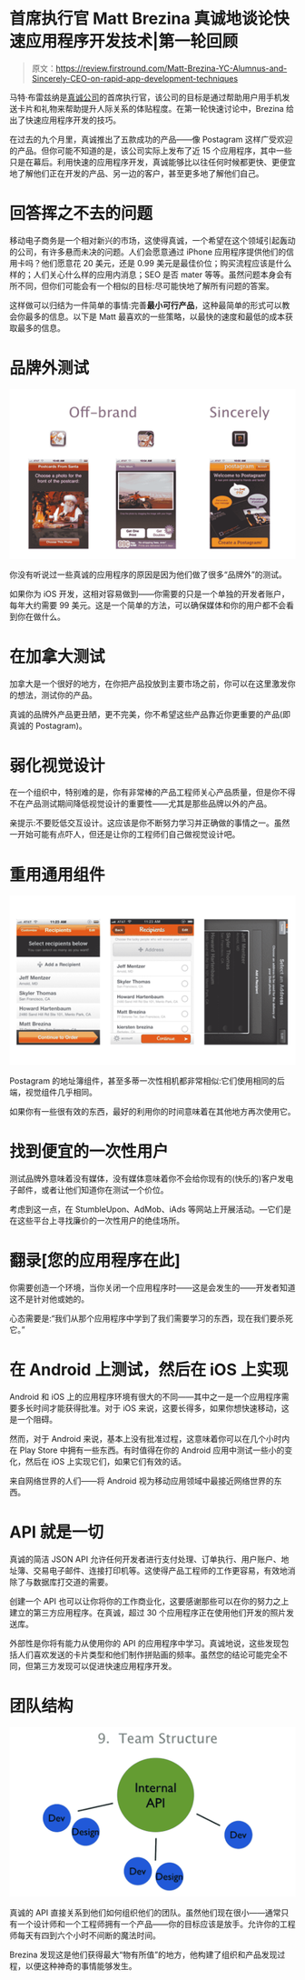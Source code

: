 # 首席执行官 Matt Brezina 真诚地谈论快速应用程序开发技术|第一轮回顾

> 原文：<https://review.firstround.com/Matt-Brezina-YC-Alumnus-and-Sincerely-CEO-on-rapid-app-development-techniques>

马特·布雷兹纳是[真诚公司](https://sincerely.com/ "null")的首席执行官，该公司的目标是通过帮助用户用手机发送卡片和礼物来帮助提升人际关系的体贴程度。在第一轮快速讨论中，Brezina 给出了快速应用程序开发的技巧。

在过去的九个月里，真诚推出了五款成功的产品——像 Postagram 这样广受欢迎的产品。但你可能不知道的是，该公司实际上发布了近 15 个应用程序，其中一些只是在幕后。利用快速的应用程序开发，真诚能够比以往任何时候都更快、更便宜地了解他们正在开发的产品、另一边的客户，甚至更多地了解他们自己。

# 回答挥之不去的问题

移动电子商务是一个相对新兴的市场，这使得真诚，一个希望在这个领域引起轰动的公司，有许多悬而未决的问题。人们会愿意通过 iPhone 应用程序提供他们的信用卡吗？他们愿意花 20 美元，还是 0.99 美元是最佳价位；购买流程应该是什么样的；人们关心什么样的应用内消息；SEO 是否 mater 等等。虽然问题本身会有所不同，但你们可能会有一个相似的目标:尽可能快地了解所有问题的答案。

这样做可以归结为一件简单的事情:完善**最小可行产品**，这种最简单的形式可以教会你最多的信息。以下是 Matt 最喜欢的一些策略，以最快的速度和最低的成本获取最多的信息。

# 品牌外测试

![](img/84ce8f6f2c7bc60769b784a5133339a5.png)

你没有听说过一些真诚的应用程序的原因是因为他们做了很多“品牌外”的测试。

如果你为 iOS 开发，这相对容易做到——你需要的只是一个单独的开发者账户，每年大约需要 99 美元。这是一个简单的方法，可以确保媒体和你的用户都不会看到你在做什么。

# 在加拿大测试

加拿大是一个很好的地方，在你把产品投放到主要市场之前，你可以在这里激发你的想法，测试你的产品。

真诚的品牌外产品更丑陋，更不完美，你不希望这些产品靠近你更重要的产品(即真诚的 Postagram)。

# 弱化视觉设计

在一个组织中，特别难的是，你有非常棒的产品工程师关心产品质量，但是你不得不在产品测试期间降低视觉设计的重要性——尤其是那些品牌以外的产品。

亲提示:不要贬低交互设计。这应该是你不断努力学习并正确做的事情之一。虽然一开始可能有点吓人，但还是让你的工程师们自己做视觉设计吧。

# 重用通用组件

![](img/80d15af840b6f0b7f3bc57e1fef4f397.png)

Postagram 的地址簿组件，甚至多蒂一次性相机都非常相似:它们使用相同的后端，视觉组件几乎相同。

如果你有一些很有效的东西，最好的利用你的时间意味着在其他地方再次使用它。

# 找到便宜的一次性用户

测试品牌外意味着没有媒体，没有媒体意味着你不会给你现有的(快乐的)客户发电子邮件，或者让他们知道你在测试一个价位。

考虑到这一点，在 StumbleUpon、AdMob、iAds 等网站上开展活动。—它们是在这些平台上寻找廉价的一次性用户的绝佳场所。

# 翻录[您的应用程序在此]

你需要创造一个环境，当你关闭一个应用程序时——这是会发生的——开发者知道这不是针对他或她的。

心态需要是:“我们从那个应用程序中学到了我们需要学习的东西，现在我们要杀死它。”

# 在 Android 上测试，然后在 iOS 上实现

Android 和 iOS 上的应用程序环境有很大的不同——其中之一是一个应用程序需要多长时间才能获得批准。对于 iOS 来说，这要长得多，如果你想快速移动，这是一个阻碍。

然而，对于 Android 来说，基本上没有批准过程，这意味着你可以在几个小时内在 Play Store 中拥有一些东西。有时值得在你的 Android 应用中测试一些小的变化，然后在 iOS 上实现它们，如果它们有效的话。

来自网络世界的人们——将 Android 视为移动应用领域中最接近网络世界的东西。

# API 就是一切

真诚的简洁 JSON API 允许任何开发者进行支付处理、订单执行、用户账户、地址簿、交易电子邮件、连接打印机等。这使得产品工程师的工作更容易，有效地消除了与数据库打交道的需要。

创建一个 API 也可以让你将你的工作商业化，这要感谢那些可以在你的努力之上建立的第三方应用程序。在真诚，超过 30 个应用程序正在使用他们开发的照片发送库。

外部性是你将有能力从使用你的 API 的应用程序中学习。真诚地说，这些发现包括人们喜欢发送的卡片类型和他们制作拼贴画的频率。虽然您的结论可能完全不同，但第三方发现可以促进快速应用程序开发。

# 团队结构

![](img/441153f59c139faa291311b814fc2565.png)

真诚的 API 直接关系到他们如何组织他们的团队。虽然他们现在很小——通常只有一个设计师和一个工程师拥有一个产品——你的目标应该是放手。允许你的工程师每天有四到六个小时不间断的魔法时间。

Brezina 发现这是他们获得最大“物有所值”的地方，他构建了组织和产品发现过程，以便这种神奇的事情能够发生。